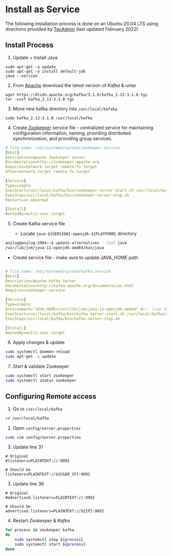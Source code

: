 # Install as Service
The following installation process is done on an Ubuntu 20.04 LTS using directions provided by [TecAdmin](https://tecadmin.net/how-to-install-apache-kafka-on-ubuntu-20-04/#:~:text=1%20How%20to%20Install%20Apache%20Kafka%20on%20Ubuntu,Step%205%20%E2%80%93%20Create%20a%20Topic%20in%20Kafka) (last updated February 2022)

## Install Process
1. Update + Install Java
```shell
sudo apt-get -y update 
sudo apt-get -y install default-jdk
java --version 
```

2. From [Apache](https://kafka.apache.org/downloads) download the latest version of _Kafka_ & untar 
```shell
wget https://dlcdn.apache.org/kafka/3.1.0/kafka_2.13-3.1.0.tgz
tar -xzvf kafka_2.13-3.1.0.tgz
```

3. Move new kafka directory into `/usr/local/kafaka`
```shell
sudo kafka_2.13-3.1.0 /usr/local/kafka
```

4. Create [Zookeeper](https://zookeeper.apache.org/) service file - centralized service for maintaining configuration information, naming, providing distributed synchronization, and providing group services. 
```yaml
# file name: /etc/systemd/system/zookeeper.service
[Unit]
Description=Apache Zookeeper server
Documentation=http://zookeeper.apache.org
Requires=network.target remote-fs.target
After=network.target remote-fs.target

[Service]
Type=simple
ExecStart=/usr/local/kafka/bin/zookeeper-server-start.sh /usr/local/kafka/config/zookeeper.properties
ExecStop=/usr/local/kafka/bin/zookeeper-server-stop.sh
Restart=on-abnormal

[Install]
WantedBy=multi-user.target
```
5. Create Kafka service file

   * Locate `java-${VERSION}-openjdk-${PLATFORM}` directory
```bash
anylog@anylog-2004:~$ update-alternatives --list java
/usr/lib/jvm/java-11-openjdk-amd64/bin/java
```
   * Create service file - make sure to update JAVA_HOME path
```yaml

# file name: /etc/systemd/system/kafka.service
[Unit]
Description=Apache Kafka Server
Documentation=http://kafka.apache.org/documentation.html
Requires=zookeeper.service

[Service]
Type=simple
Environment="JAVA_HOME=/usr/lib/jvm/java-11-openjdk-amd64" #<-- line should be updated based on the location of java
ExecStart=/usr/local/kafka/bin/kafka-server-start.sh /usr/local/kafka/config/server.properties
ExecStop=/usr/local/kafka/bin/kafka-server-stop.sh

[Install]
WantedBy=multi-user.target
```

6. Apply changes & update
```bash
sudo systemctl daemon-reload
sudo apt-get -y update
```

7. Start & validate Zookeeper
```bash
sudo systemctl start zookeeper
sudo systemctl status zookeeper
```

## Configuring Remote access
1. Go to `/usr/local/kafka`
```bash
cd /usr/local/kafka
```

2. Open `config/server.properties`
```bash
sudo vim config/server.properties
```

3. Update line 31
```properties
# Original 
#listeners=PLAINTEXT://:9092

# Should be 
listeners=PLAINTEXT://${USER_IP}:9092
```

3. Update line 36
```properties
# Original
#advertised.listeners=PLAINTEXT://:9092

# Should be 
advertised.listeners=PLAINTEXT://${IP}:9092
```

4. Restart _Zookeeper_ & _Kafka_
```bash 
for process in zookeeper kafka
do
    sudo systemctl stop ${process}
    sudo systemctl start ${process}
done
```
